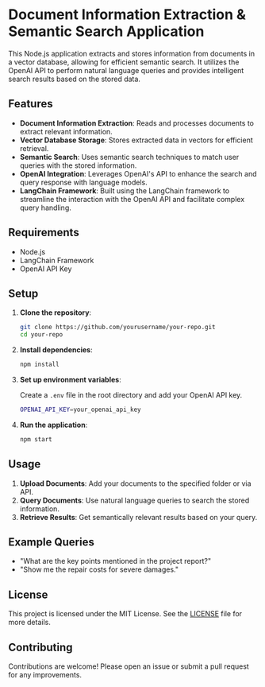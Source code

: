# Document Information Extraction & Semantic Search Application

This Node.js application extracts and stores information from documents in a vector database, allowing for efficient semantic search. It utilizes the OpenAI API to perform natural language queries and provides intelligent search results based on the stored data.

## Features

- **Document Information Extraction**: Reads and processes documents to extract relevant information.
- **Vector Database Storage**: Stores extracted data in vectors for efficient retrieval.
- **Semantic Search**: Uses semantic search techniques to match user queries with the stored information.
- **OpenAI Integration**: Leverages OpenAI's API to enhance the search and query response with language models.
- **LangChain Framework**: Built using the LangChain framework to streamline the interaction with the OpenAI API and facilitate complex query handling.

## Requirements

- Node.js
- LangChain Framework
- OpenAI API Key

## Setup

1. **Clone the repository**:

    ```bash
    git clone https://github.com/yourusername/your-repo.git
    cd your-repo
    ```

2. **Install dependencies**:

    ```bash
    npm install
    ```

3. **Set up environment variables**:

    Create a `.env` file in the root directory and add your OpenAI API key.

    ```bash
    OPENAI_API_KEY=your_openai_api_key
    ```

4. **Run the application**:

    ```bash
    npm start
    ```

## Usage

1. **Upload Documents**: Add your documents to the specified folder or via API.
2. **Query Documents**: Use natural language queries to search the stored information.
3. **Retrieve Results**: Get semantically relevant results based on your query.

## Example Queries

- "What are the key points mentioned in the project report?"
- "Show me the repair costs for severe damages."
  
## License

This project is licensed under the MIT License. See the [LICENSE](LICENSE) file for more details.

## Contributing

Contributions are welcome! Please open an issue or submit a pull request for any improvements.

